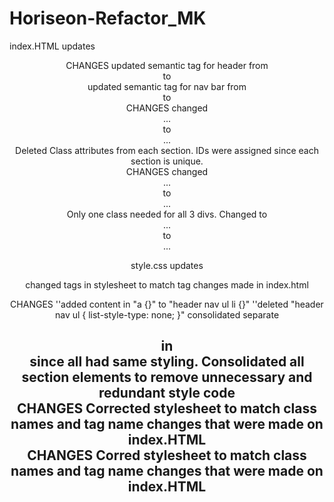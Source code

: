# Horiseon-Refactor_MK

index.HTML updates

<HEADER> CHANGES
updated semantic tag for header from <div> to <header>
updated semantic tag for nav bar from <div> to <tag>


<MAIN> CHANGES
changed <div class="content">...</div> to <main>...</main>
Deleted Class attributes from each section.  IDs were assigned since each section is unique.


<ASIDE> CHANGES
changed <div class="benefits">...</div> to <aside>...</aside>
Only one class needed for all 3 divs.  Changed to <div class="benefit>

<FOOTER> CHANGES
changed <div class="footer">...</div> to <footer>...</footer>


style.css updates

changed tags in stylesheet to match tag changes made in index.html

<MAIN> CHANGES
''added content in "a {}" to "header nav ul li {}"
''deleted "header nav ul {
    list-style-type: none;
}"
consolidated separate <h2> in <main> since all had same styling.
Consolidated all section elements to remove unnecessary and redundant style code

<ASIDE> CHANGES
Corrected stylesheet to match class names and tag name changes that were made on index.HTML

<FOOTER> CHANGES
Corred stylesheet to match class names and tag name changes that were made on index.HTML
